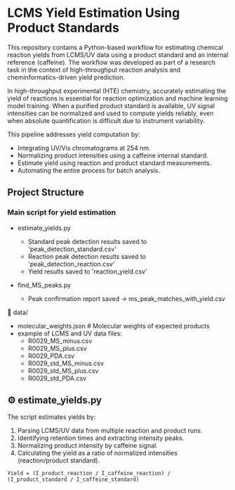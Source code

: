 # LCMS Yield Estimation Using Product Standards

This repository contains a Python-based workflow for estimating chemical reaction yields from LCMS/UV data using a product standard and an internal reference (caffeine). 
The workflow was developed as part of a research task in the context of high-throughput reaction analysis and cheminformatics-driven yield prediction.

In high-throughput experimental (HTE) chemistry, accurately estimating the yield of reactions is essential for reaction optimization and machine learning model training. 
When a purified product standard is available, UV signal intensities can be normalized and used to compute yields reliably, even when absolute quantification is difficult due to instrument variability.

This pipeline addresses yield computation by:
- Integrating UV/Vis chromatograms at 254 nm.
- Normalizing product intensities using a caffeine internal standard.
- Estimate yield using reaction and product standard measurements.
- Automating the entire process for batch analysis.

## Project Structure

### Main script for yield estimation
- estimate_yields.py
    * Standard peak detection results saved to 'peak_detection_standard.csv'
    * Reaction peak detection results saved to 'peak_detection_reaction.csv'
    * Yield results saved to 'reaction_yield.csv'
  
- find_MS_peaks.py
    * Peak confirmation report saved → ms_peak_matches_with_yield.csv  


📂 data/  
- molecular_weights.json # Molecular weights of expected products
- example of LCMS and UV data files:
   * R0029_MS_minus.csv
   * R0029_MS_plus.csv
   * R0029_PDA.csv
   * R0029_std_MS_minus.csv
   * R0029_std_MS_plus.csv
   * R0029_std_PDA.csv

## ⚙️ estimate_yields.py

The script estimates yields by:
1. Parsing LCMS/UV data from multiple reaction and product runs.
2. Identifying retention times and extracting intensity peaks.
3. Normalizing product intensity by caffeine signal.
4. Calculating the yield as a ratio of normalized intensities (reaction/product standard).

`Yield = (I_product_reaction / I_caffeine_reaction) / (I_product_standard / I_caffeine_standard)`

